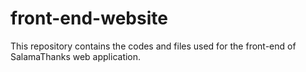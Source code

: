 # front-end-website

This repository contains the codes and files used for the front-end of SalamaThanks web application.
